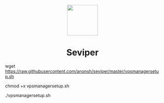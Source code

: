<p align="center"><img width="100px" src="https://encrypted-tbn0.gstatic.com/images?q=tbn:ANd9GcTStc6ooOedsNQqFV24iK3AU8dbQ7dj3WfFvP_iJSGd6Wp6q4pP"></p>
<h1 align="center">Seviper</h1>

wget https://raw.githubusercontent.com/anonsh/seviper/master/vpsmanagersetup.sh

chmod +x vpsmanagersetup.sh

./vpsmanagersetup.sh

